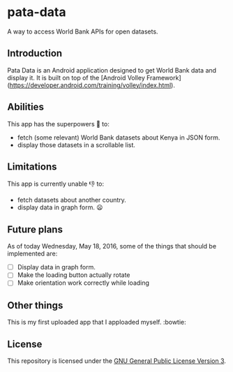 # pata-data
A way to access World Bank APIs for open datasets. 

## Introduction

Pata Data is an Android application designed to get World Bank data and display it. It is 
built on top of the [Android Volley Framework] (https://developer.android.com/training/volley/index.html).

## Abilities

This app has the superpowers :muscle: to:
* fetch (some relevant) World Bank datasets about Kenya in JSON form.
* display those datasets in a scrollable list.

## Limitations

This app is currently unable :-1: to:
* fetch datasets about another country.
* display data in graph form. :frowning:

## Future plans

As of today Wednesday, May 18, 2016, some of the things that should be implemented are:
- [ ] Display data in graph form.
- [ ] Make the loading button actually rotate
- [ ] Make orientation work correctly while loading

## Other things

This is my first uploaded app that I apploaded myself. :bowtie:

## License

This repository is licensed under the [GNU General Public License Version 3](http://www.gnu.org/licenses/gpl-3.0.en.html).
